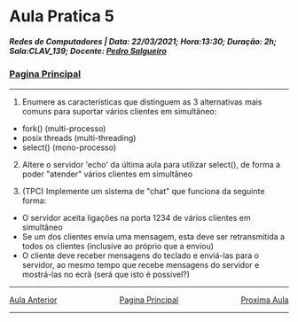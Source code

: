 # Aula Pratica 5   
##### *Redes de Computadores* | **Data:** 22/03/2021; **Hora**:13:30; **Duração**: 2h; **Sala**:CLAV_139; **Docente**: [Pedro Salgueiro](../#docentes)  
### [Pagina Principal](../)
---    
1. Enumere as características que distinguem as 3 alternativas mais comuns para suportar vários clientes em simultâneo:

- fork() (multi-processo)  
- posix threads (multi-threading)  
- select() (mono-processo)  
2. Altere o servidor 'echo' da última aula para utilizar select(), de forma a poder "atender" vários clientes em simultâneo

3. (TPC) Implemente um sistema de "chat" que funciona da seguinte forma:

- O servidor aceita ligações na porta 1234 de vários clientes em simultâneo  
- Se um dos clientes envia uma mensagem, esta deve ser retransmitida a todos os clientes (inclusive ao próprio que a enviou)  
- O cliente deve receber mensagens do teclado e enviá-las para o servidor, ao mesmo tempo que recebe mensagens do servidor e mostrá-las no ecrã (será que isto é possível?)

---  

<div id="nav">
<span class="left" ><a href="../Lab04" >Aula Anterior</a></span>
<span> <a href="../" >Pagina Principal</a></span>
<span class="right" ><a href="../Lab06" >Proxima Aula</a></span>
</div>  

---  

<style>
    .math {
    font-family: KaTeX_Math;
    font-style: italic;
}
.nav, #nav{
    position: inline-block;
    align-items: center;
    text-align: center;
    
}
.left{
    float: left;
}
.center{
    text-align=center;
}
.right{
    float: right;
}
.red{
    color: red;
}
.markdown-body blockquote {
    background:rgb(140 143 147 / 17%);
    padding: 0 1em;
    padding: 0 1em;
    color: #000000;
    border-left: 0.25em solid #007fff;
    }   
 </style>
